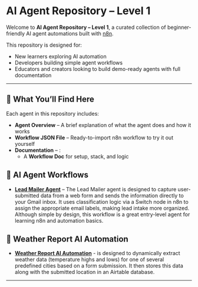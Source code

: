 # AI Agent Repository – Level 1

Welcome to **AI Agent Repository – Level 1**, a curated collection of beginner-friendly AI agent automations built with [n8n](https://n8n.io).

This repository is designed for:
- New learners exploring AI automation
- Developers building simple agent workflows
- Educators and creators looking to build demo-ready agents with full documentation

---

## 🔹 What You’ll Find Here

Each agent in this repository includes:
- **Agent Overview** – A brief explanation of what the agent does and how it works
- **Workflow JSON File** – Ready-to-import n8n workflow to try it out yourself
- **Documentation** – :
  - A **Workflow Doc** for setup, stack, and logic
 
## 🔹 AI Agent Workflows

- **[Lead Mailer Agent](https://github.com/RiaK-24/AI-Agent-Automation-Level-1/tree/main/Lead%20Mailer%20AI%20Agent)** – The Lead Mailer agent is designed to capture user-submitted data from a web form and sends the information directly to your Gmail inbox. It uses classification logic via a Switch node in n8n to assign the appropriate email labels, making lead intake more organized. Although simple by design, this workflow is a great entry-level agent for learning n8n and automation basics.

## 🔹 Weather Report AI Automation

- **[Weather Report AI Automation](https://github.com/RiaK-24/AI-Agent-Automation-Level-1/tree/main/2%5D%20Weather%20Report%20AI%20Automation)** - is designed to dynamically extract weather data (temperature highs and lows) for one of several predefined cities based on a form submission. It then stores this data along with the submitted location in an Airtable database.
---
